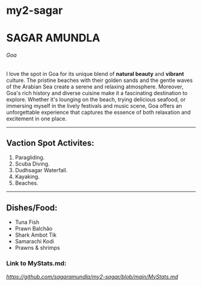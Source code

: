 # my2-sagar
# SAGAR AMUNDLA
###### Goa
I love the spot in Goa for its unique blend of **natural beauty**  and **vibrant** culture. The pristine beaches with their golden sands and the gentle waves of the Arabian Sea create a serene and relaxing atmosphere. Moreover, Goa's rich history and diverse cuisine make it a fascinating destination to explore. Whether it's lounging on the beach, trying delicious seafood, or immersing myself in the lively festivals and music scene, Goa offers an unforgettable experience that captures the essence of both relaxation and excitement in one place.<br>

****
## Vaction Spot Activites:
1. Paragliding.
2. Scuba Diving.
3. Dudhsagar Waterfall.
4. Kayaking.
5. Beaches. 

****
## Dishes/Food:
 - Tuna Fish
 - Prawn Balchão
 - Shark Ambot Tik
 - Samarachi Kodi
 - Prawns & shrimps

 ### Link to MyStats.md:
 *https://github.com/sagaramundla/my2-sagar/blob/main/MyStats.md*

